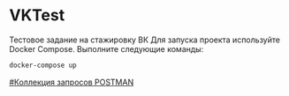 # VKTest
Тестовое задание на стажировку ВК
Для запуска проекта используйте Docker Compose. Выполните следующие команды:

```bash
docker-compose up
```
[#Коллекция запросов POSTMAN](https://www.postman.com/restless-escape-517248/workspace/habraggreagot/collection/27427106-8bc72017-aadf-4883-81a8-e00d90e30008?action=share&creator=27427106)
